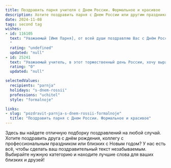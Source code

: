 ```yaml
---
title: Поздравить парня учителя с Днем России. Формальное и красивое
description: Хотите поздравить парня с Днем России или другим праздником? Наш ИИ создаст незабываемое поздравление, а вы обязательно выделитесь среди других.  
date: 2024-11-08
tags: second tag
wishes:
- id: 116105
  text: "Уважаемый [Имя Парня], от всей души поздравляю Вас с Днём России!  Ваш труд учителя – это важный вклад в будущее нашей страны, воспитание нового поколения граждан. Желаю Вам крепкого здоровья, благополучия, успехов в Вашей важной и благородной профессии, а также мира и процветания нашей Родине.
  "
  rating: "undefined"
  updated: "null"
- id: 25241
  text: "Уважаемый учитель, в этот торжественный день России, хочу выразить глубочайшее уважение и искренние поздравления. Ваш благородный труд, наполненный мудростью и заботой, вносит неоценимый вклад в будущее нашей страны. Пусть каждый день приносит вам радость и удовлетворение от проделанной работы, а праздник России напоминает о силе и единстве нашей великой страны. Счастья, здоровья и благополучия!"
  rating: "0"
  updated: "null"

selectedValues:
  recipients: "parnja"
  holidays: "s-dnem-rossii"
  professions: "uchitel"
  style: "formalnoje"

links:
- slug: "pozdravit-parnja-s-dnem-rossii-formalnoje"
  title: "Поздравить парня с Днем России. Формальное и красивое"
---
```


Здесь вы найдете отличную подборку поздравлений на любой случай. 
Хотите поздравить друга с днём рождения, коллегу с профессиональным праздником или близких с Новым годом? У нас есть всё, чтобы сделать ваш поздравительный текст незабываемым. Выбирайте нужную категорию и находите лучшие слова для ваших близких и друзей!
